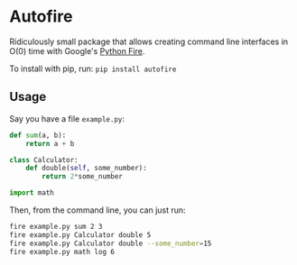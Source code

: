 # Autofire

Ridiculously small package that allows creating command line interfaces in O(0) time with Google's [Python Fire](https://github.com/google/python-fire).

To install with pip, run: `pip install autofire`

## Usage

Say you have a file `example.py`:

```python
def sum(a, b):
    return a + b

class Calculator:
    def double(self, some_number):
        return 2*some_number

import math
```

Then, from the command line, you can just run:

```bash
fire example.py sum 2 3
fire example.py Calculator double 5
fire example.py Calculator double --some_number=15
fire example.py math log 6
```
